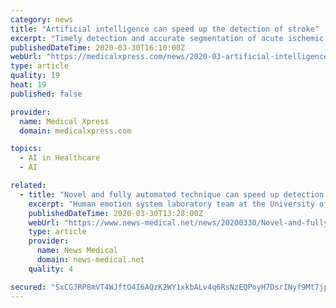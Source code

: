 ```yaml
---
category: news
title: "Artificial intelligence can speed up the detection of stroke"
excerpt: "Timely detection and accurate segmentation of acute ischemic stroke (AIS) lesions on magnetic resonance images (MRIs) are essential for the triaging patient for endovascular therapy. Lesion segmentation is a routine process where the abnormal areas within brain images are qualitatively and manually picked by expert radiologists. However ..."
publishedDateTime: 2020-03-30T16:10:00Z
webUrl: "https://medicalxpress.com/news/2020-03-artificial-intelligence.html"
type: article
quality: 19
heat: 19
published: false

provider:
  name: Medical Xpress
  domain: medicalxpress.com

topics:
  - AI in Healthcare
  - AI

related:
  - title: "Novel and fully automated technique can speed up detection of stroke"
    excerpt: "Human emotion system laboratory team at the University of Turku and Turku PET Centre, Finland, introduces a fully automated method for acute ischemic lesion segmentation on brain MRIs and shows how artificial intelligence can reduce the ... for the triaging patient for endovascular therapy. Lesion segmentation is a routine process where the ..."
    publishedDateTime: 2020-03-30T13:28:00Z
    webUrl: "https://www.news-medical.net/news/20200330/Novel-and-fully-automated-technique-can-speed-up-detection-of-stroke.aspx"
    type: article
    provider:
      name: News Medical
      domain: news-medical.net
    quality: 4

secured: "SxCGJRP8mVT4WJftO4I6AQzK2WY1xkbALv4q6RsNzEQPoyH7DsrINyf9Mt7jpTyootZx9ow762Y6Q2lx8rW8AHLHBzwMEr4dK2TGwN4Ik1MWo4LcIa3QmMtgpxsKv5d/lKEyPsbVxLp5s8hJ1dLRqVtIN3aP7eBNe9BCAB1ohm2iWTNzFyi/AtniU4iIt38aBfReiIMyVzT88Ammg1hutoPMdF39F6PlBHidbTy98FozZBmzt7sAvVPLtm3jg/OAKi+dpFT45KaYgEB+tU7t1tYqHq8qpBWL2ydLA3RY0w4XP1HiaNtdNMQazPSwaxdTz+9rCOSBUAzm7zBdmzQfdwR0JadG56ivcIMHQTXBqroplWEZEcstpm7dxSM0hrZb8dLuoYarBMLee284pIyjWQB7TfO0LcpmEfyKn1hG2G61bEmWwjMPZMZbBQlzJdywukrFiN0g5qe9rXuHSImjIYTVIWgKLzrg3THKXarGu8w=;hjzCLr2TYeNyxw8SbaElhw=="
---
```


